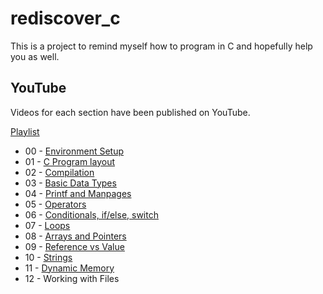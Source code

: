 # rediscover_c
This is a project to remind myself how to program in C and hopefully help you as well.

## YouTube
Videos for each section have been published on YouTube.

[Playlist](https://youtube.com/playlist?list=PLO2XWOBL0lWe4K5LP5xLZRlsVeGay7_1R)

* 00 - [Environment Setup](https://youtu.be/vmdA4onQBXk)
* 01 - [C Program layout](https://youtu.be/6wdQH7qRtGI)
* 02 - [Compilation](https://youtu.be/kE4-IsnWgpM)
* 03 - [Basic Data Types](https://youtu.be/mnWu2BQvwt0)
* 04 - [Printf and Manpages](https://youtu.be/KZP_745k-Io)
* 05 - [Operators](https://youtu.be/FVnhxNmZacU)
* 06 - [Conditionals, if/else, switch](https://youtu.be/n4YzgKKtp2o)
* 07 - [Loops](https://youtu.be/KmBGiJY39H8)
* 08 - [Arrays and Pointers](https://youtu.be/3CvyWb-6NBU)
* 09 - [Reference vs Value](https://youtu.be/mLPgAChrGV8)
* 10 - [Strings](https://youtu.be/f_zQm93yDxU)
* 11 - [Dynamic Memory](https://youtu.be/wiT028EFwso)
* 12 - Working with Files
